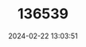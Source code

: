 ---
title: "136539"
category: "Monticolomys koopmani"
draft: false
date: 2024-02-22 13:03:51
languages:
  English: ["Malagasy Mountain Mouse"]
---